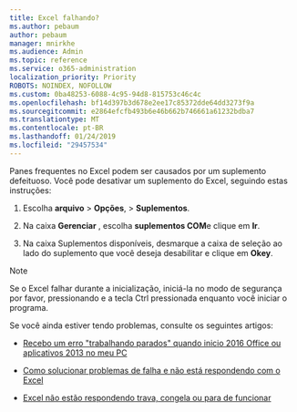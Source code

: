 ```yaml
---
title: Excel falhando?
ms.author: pebaum
author: pebaum
manager: mnirkhe
ms.audience: Admin
ms.topic: reference
ms.service: o365-administration
localization_priority: Priority
ROBOTS: NOINDEX, NOFOLLOW
ms.custom: 0ba48253-6088-4c95-94d8-815753c46c4c
ms.openlocfilehash: bf14d397b3d678e2ee17c85372dde64dd3273f9a
ms.sourcegitcommit: e2864efcfb493b6e46b662b746661a61232bdba7
ms.translationtype: MT
ms.contentlocale: pt-BR
ms.lasthandoff: 01/24/2019
ms.locfileid: "29457534"
---
```

Panes frequentes no Excel podem ser causados por um suplemento defeituoso. Você pode desativar um suplemento do Excel, seguindo estas instruções:
  
1. Escolha **arquivo** \> **Opções**, \> **Suplementos**.
    
2. Na caixa **Gerenciar** , escolha **suplementos COM**e clique em **Ir**.
    
3. Na caixa Suplementos disponíveis, desmarque a caixa de seleção ao lado do suplemento que você deseja desabilitar e clique em **Okey**.
    
> [!NOTE]
> Se o Excel falhar durante a inicialização, iniciá-la no modo de segurança por favor, pressionando e a tecla Ctrl pressionada enquanto você iniciar o programa. 
  
Se você ainda estiver tendo problemas, consulte os seguintes artigos:
  
- [Recebo um erro "trabalhando parados" quando inicio 2016 Office ou aplicativos 2013 no meu PC](https://support.office.com/article/52bd7985-4e99-4a35-84c8-2d9b8301a2fa.aspx)
    
- [Como solucionar problemas de falha e não está respondendo com o Excel](https://support.microsoft.com/en-us/help/2758592/how-to-troubleshoot-crashing-and-not-responding-issues-with-excel)
    
- [Excel não estão respondendo trava, congela ou para de funcionar](https://support.office.com/article/37e7d3c9-9e84-40bf-a805-4ca6853a1ff4.aspx)
    
